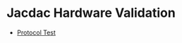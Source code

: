 # Jacdac Hardware Validation

- [Protocol Test](https://microsoft.github.io/jacdac-ts/services/prototest/)
